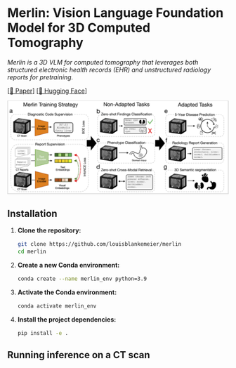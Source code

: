 # Merlin: Vision Language Foundation Model for 3D Computed Tomography

*Merlin is a 3D VLM for computed tomography that leverages both structured electronic health records (EHR) and unstructured radiology reports for pretraining.*

[[📄 Paper](https://arxiv.org/abs/2406.06512)] [[🤗 Hugging Face]()]

![Key Graphic](figures/overview.png)

## Installation

1. **Clone the repository:**
    ```bash
    git clone https://github.com/louisblankemeier/merlin
    cd merlin
    ```

2. **Create a new Conda environment:**
    ```bash
    conda create --name merlin_env python=3.9
    ```

3. **Activate the Conda environment:**
    ```bash
    conda activate merlin_env
    ```

4. **Install the project dependencies:**
    ```bash
    pip install -e .
    ```


## Running inference on a CT scan

